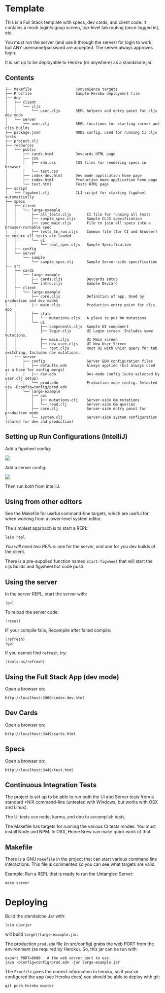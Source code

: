 # Template

This is a Full Stack template with specs, dev cards, and client code.
It contains a mock login/signup screen, top-level tab routing (once logged in), etc.

You must run the server (and use it through the server) for login to work, but ANY username/password are accepted. The
server always approves login.

It is set up to be deployable to Heroku (or anywhere) as a standalone jar.

## Contents

```
├── Makefile                    Convenience targets
├── Procfile                    Sample Heroku deployment file
├── dev
│   ├── client
│   │   └── cljs
│   │       └── user.cljs       REPL helpers and entry point for cljs dev mode
│   └── server
│       └── user.clj            REPL functions for starting server and cljs builds
├── package.json                NODE config, used for running CI cljs tests
├── project.clj
├── resources
│   └── public
│       ├── cards.html          Devcards HTML page
│       ├── css
│       │   ├── edn.css         CSS files for rendering specs in browser
│       │   └── test.css
│       ├── index-dev.html      Dev mode application home page
│       ├── index.html          Production mode application home page
│       └── test.html           Tests HTML page
├── script
│   └── figwheel.clj            CLJ script for starting figwheel automatically
├── specs
│   ├── client
│   │   └── large-example
│   │       ├── all_tests.cljs       CI file for running all tests
│   │       ├── sample_spec.cljs     Sample CLJS specification
│   │       ├── spec_main.cljs       File to join all specs into a browser-runnable spec
│   │       ├── tests_to_run.cljs    Common file (for CI and Browser) to ensure all tests are loaded
│   │       └── ui
│   │           └── root_spec.cljs   Sample Specification
│   ├── config
│   └── server
│       └── sample
│           └── sample_spec.clj      Sample Server-side specification
├── src
│   ├── cards
│   │   └── large-example
│   │       ├── cards.cljs           Devcards setup
│   │       └── intro.cljs           Sample Devcard
│   ├── client
│   │   └── large-example
│   │       ├── core.cljs            Definition of app. Used by production and dev modes
│   │       ├── main.cljs            Production entry point for cljs app
│   │       ├── state
│   │       │   └── mutations.cljs   A place to put Om mutations
│   │       └── ui
│   │           ├── components.cljs  Sample UI component
│   │           ├── login.cljs       UI Login screen. Includes some mutations.
│   │           ├── main.cljs        UI Main screen
│   │           ├── new_user.cljs    UI New User Screen
│   │           └── root.cljs        Root UI with Union query for tab switching. Includes nav mutations.
│   └── server
│       ├── config                   Server EDN configuration files
│       │   ├── defaults.edn         Always applied (but always used as a base for config merge)
│       │   ├── dev.edn              Dev-mode config (auto-selected by user.clj setup)
│       │   └── prod.edn             Production-mode config. Selected via -Dconfig=config/prod.edn
│       └── large-example
│           ├── api
│           │   ├── mutations.clj    Server-side Om mutations
│           │   └── read.clj         Server-side Om queries
│           ├── core.clj             Server-side entry point for production mode
│           └── system.clj           Server-side system configuration (shared for dev and production)
```

## Setting up Run Configurations (IntelliJ)

Add a figwheel config:

<img src="docs/img/figwheel.png">

Add a server config:

<img src="docs/img/server.png">

Then run *both* from IntelliJ.

## Using from other editors

See the Makefile for useful command-line targets, which are useful for
when working from a lower-level system editor.

The simplest approach is to start a REPL:

```
lein repl
```

*You will need two REPLs*: one for the server, and one for you dev builds of the client.

There is a pre-supplied function named `start-figwheel` that will start the cljs builds and figwheel hot code push.

## Using the server

In the server REPL, start the server with:

```
(go)
```

To reload the server code:

```
(reset)
```

IF your compile fails, Recompile after failed compile:

```
(refresh)
(go)
```

If you cannot find `refresh`, try:

```
(tools-ns/refresh)
```

## Using the Full Stack App (dev mode)

Open a browser on:

```
http://localhost:3000/index-dev.html
```

## Dev Cards

Open a browser on:

```
http://localhost:3449/cards.html
```

## Specs

Open a browser on:

```
http://localhost:3449/test.html
```

## Continuous Integration Tests

The project is set up to be able to run both the UI and Server tests from a
standard *NIX command-line (untested with Windows, but works with OSX and
Linux).

The UI tests use node, karma, and doo to accomplish tests.

The Makefile has targets for running the various CI tests modes. You
must install Node and NPM. In OSX, Home Brew can make quick work of that.

## Makefile

There is a GNU `Makefile` in the project that can start various command
line interactions. This file is commented so you can see what targets
are valid.

Example: Run a REPL that is ready to run the Untangled Server:

```
make server
```

# Deploying

Build the standalone Jar with:

```
lein uberjar
```

will build `target/large-example.jar`.

The production `prod.edn` file (in src/config) grabs the web PORT from
the environment (as required by Heroku). So, this jar can be run with:

```
export PORT=8080   # the web server port to use
java -Dconfig=config/prod.edn -jar large-example.jar
```

The `Procfile` gives the correct information to heroku, so if you've
configured the app (see Heroku docs) you should be able to deploy with
git:

```
git push heroku master
```
